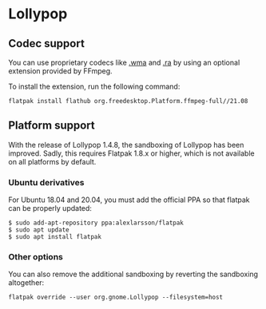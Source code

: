 # Lollypop 

## Codec support
You can use proprietary codecs like [.wma](https://en.wikipedia.org/wiki/Windows_Media_Audio) and [.ra](https://en.wikipedia.org/wiki/RealAudio) by using an optional extension provided by FFmpeg.

To install the extension, run the following command:

```
flatpak install flathub org.freedesktop.Platform.ffmpeg-full//21.08
```

## Platform support
With the release of Lollypop 1.4.8, the sandboxing of Lollypop has been improved. Sadly, this requires Flatpak 1.8.x or higher, which is not available on all platforms by default.

### Ubuntu derivatives
For Ubuntu 18.04 and 20.04, you must add the official PPA so that flatpak can be properly updated:

```
$ sudo add-apt-repository ppa:alexlarsson/flatpak
$ sudo apt update
$ sudo apt install flatpak
``` 

### Other options
You can also remove the additional sandboxing by reverting the sandboxing altogether:

```
flatpak override --user org.gnome.Lollypop --filesystem=host
```
